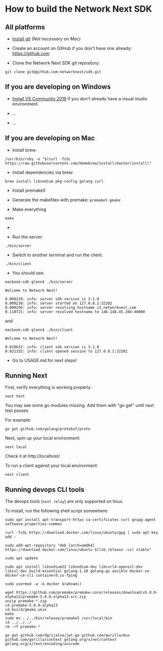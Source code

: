 # How to build the Network Next SDK

## All platforms

* [Install git](https://git-scm.com/) _(Not necessary on Mac)_

* Create an account on GitHub if you don't have one already: https://github.com

* Clone the Network Next SDK git repository: 
```
git clone git@github.com:networknext/sdk.git
```

## If you are developing on Windows

* [Install VS Community 2019](https://visualstudio.microsoft.com/vs/community/) if you don't already have a visual studio environment.

* ...

* ...

## If you are developing on Mac

* Install brew:
```
/usr/bin/ruby -e "$(curl -fsSL https://raw.githubusercontent.com/Homebrew/install/master/install)"
```

* Install dependencies via brew:
```
brew install libsodium pkg-config golang curl
```

* Install premake5

* Generate the makefiles with premake: `premake5 gmake`

* Make everything
```
make
```

* 

* Run the server:
```
./bin/server
```

* Switch to another terminal and run the client:
```
./bin/client
```

* You should see:
```
macbook:sdk glenn$ ./bin/server

Welcome to Network Next!

0.009219: info: server sdk version is 3.1.0
0.009238: info: server started on 127.0.0.1:32202
0.009250: info: server resolving hostname v3.networknext.com
0.110721: info: server resolved hostname to 146.148.45.204:40000
```
and
```
macbook:sdk glenn$ ./bin/client

Welcome to Network Next!

0.010632: info: client sdk version is 3.1.0
0.021332: info: client opened session to 127.0.0.1:32202
```

* Go to USAGE.md for next steps!

## Running Next 

First, verify everything is working properly:
```
next test
```

You may see some go modules missing. Add them with "go get" until next test passes.

For example:
```
go get github.com/golang/protobuf/proto
```

Next, spin up your local environment:

```
next local
```

Check it at http://localhost/

To run a client against your local environment:

```
next client
```

## Running devops CLI tools

The devops tools (`next relay`) are only supported on linux.

To install, run the following shell script somewhere:

  ```shell
  sudo apt install apt-transport-https ca-certificates curl gnupg-agent software-properties-common

  curl -fsSL https://download.docker.com/linux/ubuntu/gpg | sudo apt-key add -

  sudo add-apt-repository "deb [arch=amd64] https://download.docker.com/linux/ubuntu $(lsb_release -cs) stable"

  sudo apt update

  sudo apt install libsodium23 libsodium-dev libcurl4-openssl-dev libssl-dev build-essential golang-1.10 golang-go ansible docker-ce docker-ce-cli containerd.io fping

  sudo usermod -a -G docker $(whoami)

  wget https://github.com/premake/premake-core/releases/download/v5.0.0-alpha13/premake-5.0.0-alpha13-src.zip
  unzip premake-*.zip
  cd premake-5.0.0-alpha13
  cd build/gmake.unix
  make
  sudo mv ../../bin/release/premake5 /usr/local/bin
  cd ../../../
  rm -rf premake-*

  go get github.com/dgrijalva/jwt-go github.com/gorilla/mux github.com/gorilla/context golang.org/x/net/context golang.org/x/text/encoding/unicode
  ```
